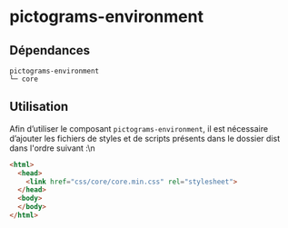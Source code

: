 # pictograms-environment

## Dépendances
```shell
pictograms-environment
└─ core
```

## Utilisation
Afin d’utiliser le composant `pictograms-environment`, il est nécessaire d’ajouter les fichiers de styles et de scripts présents dans le dossier dist dans l'ordre suivant :\n
```html
<html>
  <head>
    <link href="css/core/core.min.css" rel="stylesheet">
  </head>
  <body>
  </body>
</html>
```
